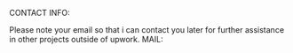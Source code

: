 CONTACT INFO:

Please note your email so that i can contact you later for further assistance in other projects
outside of upwork.
MAIL:
